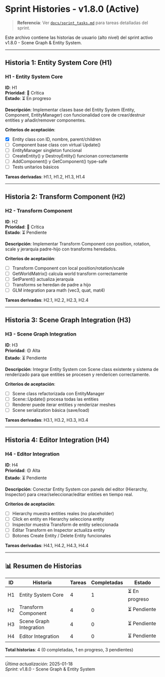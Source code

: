 ﻿# Sprint Histories - v1.8.0 (Active)

> **Referencia**: Ver [`docs/sprint_tasks.md`](sprint_tasks.md) para tareas detalladas del sprint.

Este archivo contiene las historias de usuario (alto nivel) del sprint activo v1.8.0 - Scene Graph & Entity System.

---

## Historia 1: Entity System Core (H1)

### H1 - Entity System Core
**ID**: H1  
**Prioridad**: 🔴 Crítica  
**Estado**: ⏳ En progreso  

**Descripción**: Implementar clases base del Entity System (Entity, Component, EntityManager) con funcionalidad core de crear/destruir entities y añadir/remover componentes.

**Criterios de aceptación**:
- [x] Entity class con ID, nombre, parent/children
- [ ] Component base class con virtual Update()
- [ ] EntityManager singleton funcional
- [ ] CreateEntity() y DestroyEntity() funcionan correctamente
- [ ] AddComponent() y GetComponent<T>() type-safe
- [ ] Tests unitarios básicos

**Tareas derivadas**: H1.1, H1.2, H1.3, H1.4

---

## Historia 2: Transform Component (H2)

### H2 - Transform Component
**ID**: H2  
**Prioridad**: 🔴 Crítica  
**Estado**: ⏳ Pendiente  

**Descripción**: Implementar Transform Component con position, rotation, scale y jerarquía padre-hijo con transforms heredados.

**Criterios de aceptación**:
- [ ] Transform Component con local position/rotation/scale
- [ ] GetWorldMatrix() calcula world transform correctamente
- [ ] SetParent() actualiza jerarquía
- [ ] Transforms se heredan de padre a hijo
- [ ] GLM integration para math (vec3, quat, mat4)

**Tareas derivadas**: H2.1, H2.2, H2.3, H2.4

---

## Historia 3: Scene Graph Integration (H3)

### H3 - Scene Graph Integration
**ID**: H3  
**Prioridad**: 🟡 Alta  
**Estado**: ⏳ Pendiente  

**Descripción**: Integrar Entity System con Scene class existente y sistema de renderizado para que entities se procesen y rendericen correctamente.

**Criterios de aceptación**:
- [ ] Scene class refactorizada con EntityManager
- [ ] Scene::Update() procesa todas las entities
- [ ] Renderer puede iterar entities y renderizar meshes
- [ ] Scene serialization básica (save/load)

**Tareas derivadas**: H3.1, H3.2, H3.3, H3.4

---

## Historia 4: Editor Integration (H4)

### H4 - Editor Integration
**ID**: H4  
**Prioridad**: 🟡 Alta  
**Estado**: ⏳ Pendiente  

**Descripción**: Conectar Entity System con panels del editor (Hierarchy, Inspector) para crear/seleccionar/editar entities en tiempo real.

**Criterios de aceptación**:
- [ ] Hierarchy muestra entities reales (no placeholder)
- [ ] Click en entity en Hierarchy selecciona entity
- [ ] Inspector muestra Transform de entity seleccionada
- [ ] Editar Transform en Inspector actualiza entity
- [ ] Botones Create Entity / Delete Entity funcionales

**Tareas derivadas**: H4.1, H4.2, H4.3, H4.4

---

## 📊 Resumen de Historias

| ID | Historia | Tareas | Completadas | Estado |
|----|----------|--------|-------------|--------|
| H1 | Entity System Core | 4 | 1 | ⏳ En progreso |
| H2 | Transform Component | 4 | 0 | ⏳ Pendiente |
| H3 | Scene Graph Integration | 4 | 0 | ⏳ Pendiente |
| H4 | Editor Integration | 4 | 0 | ⏳ Pendiente |

**Total historias**: 4 (0 completadas, 1 en progreso, 3 pendientes)

---

*Última actualización*: 2025-01-18  
*Sprint*: v1.8.0 - Scene Graph & Entity System
